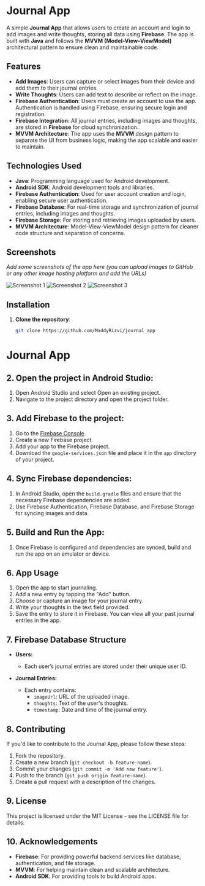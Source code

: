 # Journal App

A simple **Journal App** that allows users to create an account and login to add images and write thoughts, storing all data using **Firebase**. The app is built with **Java** and follows the **MVVM (Model-View-ViewModel)** architectural pattern to ensure clean and maintainable code.

## Features

- **Add Images**: Users can capture or select images from their device and add them to their journal entries.
- **Write Thoughts**: Users can add text to describe or reflect on the image.
- **Firebase Authentication**: Users must create an account to use the app. Authentication is handled using Firebase, ensuring secure login and registration.
- **Firebase Integration**: All journal entries, including images and thoughts, are stored in **Firebase** for cloud synchronization.
- **MVVM Architecture**: The app uses the **MVVM** design pattern to separate the UI from business logic, making the app scalable and easier to maintain.

## Technologies Used

- **Java**: Programming language used for Android development.
- **Android SDK**: Android development tools and libraries.
- **Firebase Authentication**: Used for user account creation and login, enabling secure user authentication.
- **Firebase Database**: For real-time storage and synchronization of journal entries, including images and thoughts.
- **Firebase Storage**: For storing and retrieving images uploaded by users.
- **MVVM Architecture**: Model-View-ViewModel design pattern for cleaner code structure and separation of concerns.

## Screenshots

_Add some screenshots of the app here (you can upload images to GitHub or any other image hosting platform and add the URLs)_

![Screenshot 1](https://github.com/MaddyRizvi/journal_app/blob/main/assets/login.png)
![Screenshot 2](https://github.com/MaddyRizvi/journal_app/blob/main/assets/loginscreen.png)
![Screenshot 3](https://github.com/MaddyRizvi/journal_app/blob/main/assets/add.png)

## Installation

1. **Clone the repository**:
   ```bash
   git clone https://github.com/MaddyRizvi/journal_app

# Journal App

## 2. Open the project in Android Studio:

1. Open Android Studio and select Open an existing project.
2. Navigate to the project directory and open the project folder.

## 3. Add Firebase to the project:

1. Go to the [Firebase Console](https://console.firebase.google.com/).
2. Create a new Firebase project.
3. Add your app to the Firebase project.
4. Download the `google-services.json` file and place it in the `app` directory of your project.

## 4. Sync Firebase dependencies:

1. In Android Studio, open the `build.gradle` files and ensure that the necessary Firebase dependencies are added.
2. Use Firebase Authentication, Firebase Database, and Firebase Storage for syncing images and data.

## 5. Build and Run the App:

1. Once Firebase is configured and dependencies are synced, build and run the app on an emulator or device.

## 6. App Usage

1. Open the app to start journaling.
2. Add a new entry by tapping the "Add" button.
3. Choose or capture an image for your journal entry.
4. Write your thoughts in the text field provided.
5. Save the entry to store it in Firebase. You can view all your past journal entries in the app.

## 7. Firebase Database Structure

- **Users:**
  - Each user’s journal entries are stored under their unique user ID.
  
- **Journal Entries:**
  - Each entry contains:
    - `imageUrl`: URL of the uploaded image.
    - `thoughts`: Text of the user's thoughts.
    - `timestamp`: Date and time of the journal entry.

## 8. Contributing

If you'd like to contribute to the Journal App, please follow these steps:

1. Fork the repository.
2. Create a new branch (`git checkout -b feature-name`).
3. Commit your changes (`git commit -m 'Add new feature'`).
4. Push to the branch (`git push origin feature-name`).
5. Create a pull request with a description of the changes.

## 9. License

This project is licensed under the MIT License - see the LICENSE file for details.

## 10. Acknowledgements

- **Firebase**: For providing powerful backend services like database, authentication, and file storage.
- **MVVM**: For helping maintain clean and scalable architecture.
- **Android SDK**: For providing tools to build Android apps.

